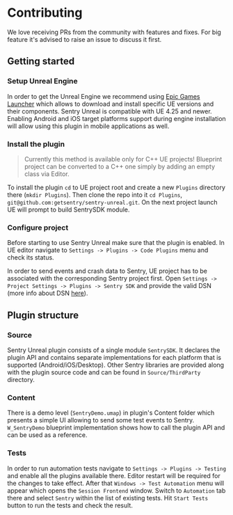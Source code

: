 # Contributing

We love receiving PRs from the community with features and fixes. 
For big feature it's advised to raise an issue to discuss it first.

## Getting started

### Setup Unreal Engine

In order to get the Unreal Engine we recommend using [Epic Games Launcher](https://store.epicgames.com/en-US/download) which allows to download and install specific UE versions and their components. Sentry Unreal is compatible with UE 4.25 and newer. Enabling Android and iOS target platforms support during engine installation will allow using this plugin in mobile applications as well.

### Install the plugin

> Currently this method is available only for C++ UE projects! Blueprint project can be converted to a C++ one simply by adding an empty class via Editor.

To install the plugin `cd` to UE project root and create a new `Plugins` directory there (`mkdir Plugins`). Then clone the repo into it `cd Plugins`, `git@github.com:getsentry/sentry-unreal.git`. On the next project launch UE will prompt to build SentrySDK module.

### Configure project

Before starting to use Sentry Unreal make sure that the plugin is enabled. In UE editor navigate to `Settings -> Plugins -> Code Plugins` menu and check its status.

In order to send events and crash data to Sentry, UE project has to be associated with the corresponding Sentry project first. Open `Settings -> Project Settings -> Plugins -> Sentry SDK` and provide the valid DSN (more info about DSN [here](https://docs.sentry.io/product/sentry-basics/dsn-explainer/)).

## Plugin structure

### Source

Sentry Unreal plugin consists of a single module `SentrySDK`. It declares the plugin API and contains separate implementations for each platform that is supported (Android/iOS/Desktop).
Other Sentry libraries are provided along with the plugin source code and can be found in `Source/ThirdParty` directory.

### Content

There is a demo level (`SentryDemo.umap`) in plugin's Content folder which presents a simple UI allowing to send some test events to Sentry. `W_SentryDemo` blueprint implementation shows how to call the plugin API and can be used as a reference.

### Tests

In order to run automation tests navigate to `Settings -> Plugins -> Testing` and enable all the plugins available there. Editor restart will be required for the changes to take effect. After that `Windows -> Test Automation` menu will appear which opens the `Session Frontend` window. Switch to `Automation` tab there and select `Sentry` within the list of existing tests. Hit `Start Tests` button to run the tests and check the result.
